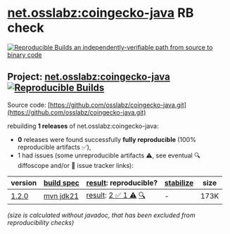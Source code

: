 [net.osslabz:coingecko-java](https://central.sonatype.com/artifact/net.osslabz/coingecko-java/versions) RB check
=======

[![Reproducible Builds](https://reproducible-builds.org/images/logos/rb.svg) an independently-verifiable path from source to binary code](https://reproducible-builds.org/)

## Project: [net.osslabz:coingecko-java](https://central.sonatype.com/artifact/net.osslabz/coingecko-java/versions) [![Reproducible Builds](https://img.shields.io/endpoint?url=https://raw.githubusercontent.com/jvm-repo-rebuild/reproducible-central/master/content/net/osslabz/coingecko-java/badge.json)](https://github.com/jvm-repo-rebuild/reproducible-central/blob/master/content/net/osslabz/coingecko-java/README.md)

Source code: [https://github.com/osslabz/coingecko-java.git](https://github.com/osslabz/coingecko-java.git)

rebuilding **1 releases** of net.osslabz:coingecko-java:
- **0** releases were found successfully **fully reproducible** (100% reproducible artifacts :white_check_mark:),
- 1 had issues (some unreproducible artifacts :warning:, see eventual :mag: diffoscope and/or :memo: issue tracker links):

| version | [build spec](/BUILDSPEC.md) | [result](https://reproducible-builds.org/docs/jvm/): reproducible? | [stabilize](https://github.com/google/oss-rebuild/blob/main/cmd/stabilize/README.md) | size |
| -- | --------- | ------ | ------ | -- |
| [1.2.0](https://central.sonatype.com/artifact/net.osslabz/coingecko-java/1.2.0/pom) | [mvn jdk21](coingecko-java-1.2.0.buildspec) | [result](coingecko-java-1.2.0.buildinfo): [2 :white_check_mark:  1 :warning:](coingecko-java-1.2.0.buildcompare) [:mag:](coingecko-java-1.2.0.diffoscope) | - | 173K |

<i>(size is calculated without javadoc, that has been excluded from reproducibility checks)</i>
